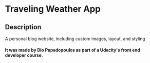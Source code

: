# Traveling Weather App

## Description

A personal blog website, including custom images, layout, and styling



#### It was made by Dio Papadopoulos as part of a Udacity's front end developer course.